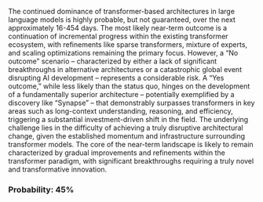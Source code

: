 The continued dominance of transformer-based architectures in large language models is highly probable, but not guaranteed, over the next approximately 16-454 days. The most likely near-term outcome is a continuation of incremental progress within the existing transformer ecosystem, with refinements like sparse transformers, mixture of experts, and scaling optimizations remaining the primary focus. However, a “No outcome” scenario – characterized by either a lack of significant breakthroughs in alternative architectures or a catastrophic global event disrupting AI development – represents a considerable risk.  A “Yes outcome,” while less likely than the status quo, hinges on the development of a fundamentally superior architecture – potentially exemplified by a discovery like “Synapse” – that demonstrably surpasses transformers in key areas such as long-context understanding, reasoning, and efficiency, triggering a substantial investment-driven shift in the field. The underlying challenge lies in the difficulty of achieving a truly disruptive architectural change, given the established momentum and infrastructure surrounding transformer models. The core of the near-term landscape is likely to remain characterized by gradual improvements and refinements within the transformer paradigm, with significant breakthroughs requiring a truly novel and transformative innovation.

### Probability: 45%